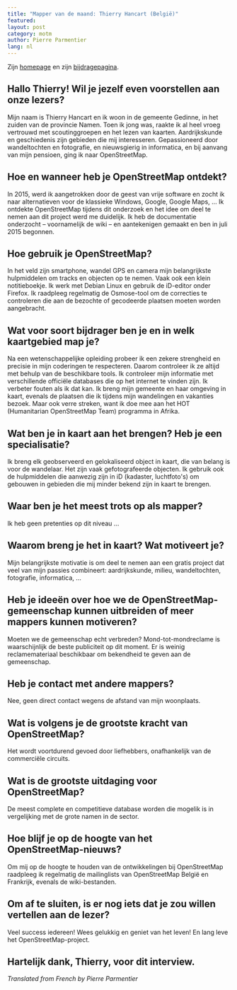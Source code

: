 ```yaml
---
title: "Mapper van de maand: Thierry Hancart (België)"
featured:
layout: post
category: motm
author: Pierre Parmentier
lang: nl
---
```


Zijn [homepage](https://www.openstreetmap.org/user/ThierryHancart) en zijn [bijdragepagina](https://hdyc.neis-one.org/?ThierryHancart).

## Hallo Thierry! Wil je jezelf even voorstellen aan onze lezers?

Mijn naam is Thierry Hancart en ik woon in de gemeente Gedinne, in het zuiden van de provincie Namen. Toen ik jong was, raakte ik al heel vroeg vertrouwd met scoutinggroepen en het lezen van kaarten. Aardrijkskunde en geschiedenis zijn gebieden die mij interesseren. Gepassioneerd door wandeltochten en fotografie, en nieuwsgierig in informatica, en bij aanvang van mijn pensioen, ging ik naar OpenStreetMap.

## Hoe en wanneer heb je OpenStreetMap ontdekt?

In 2015, werd ik aangetrokken door de geest van vrije software en zocht ik naar alternatieven voor de klassieke Windows, Google, Google Maps, … Ik ontdekte OpenStreetMap tijdens dit onderzoek en het idee om deel te nemen aan dit project werd me duidelijk. Ik heb de documentatie onderzocht – voornamelijk de wiki – en aantekenigen gemaakt en ben in juli 2015 begonnen.

## Hoe gebruik je OpenStreetMap?

In het veld zijn smartphone, wandel GPS en camera mijn belangrijkste hulpmiddelen om tracks en objecten op te nemen. Vaak ook een klein notitieboekje. Ik werk met Debian Linux en gebruik de iD-editor onder Firefox. Ik raadpleeg regelmatig de Osmose-tool om de correcties te controleren die aan de bezochte of gecodeerde plaatsen moeten worden aangebracht.


## Wat voor soort bijdrager ben je en in welk kaartgebied map je?

Na een wetenschappelijke opleiding probeer ik een zekere strengheid en precisie in mijn coderingen te respecteren. Daarom controleer ik ze altijd met behulp van de beschikbare tools. Ik controleer mijn informatie met verschillende officiële databases die op het internet te vinden zijn. Ik verbeter fouten als ik dat kan. Ik breng mijn gemeente en haar omgeving in kaart, evenals de plaatsen die ik tijdens mijn wandelingen en vakanties bezoek. Maar ook verre streken, want ik doe mee aan het HOT (Humanitarian OpenStreetMap Team) programma in Afrika.


## Wat ben je in kaart aan het brengen? Heb je een specialisatie?

Ik breng elk geobserveerd en gelokaliseerd object in kaart, die van belang is voor de wandelaar. Het zijn vaak gefotografeerde objecten. Ik gebruik ook de hulpmiddelen die aanwezig zijn in iD (kadaster, luchtfoto's) om gebouwen in gebieden die mij minder bekend zijn in kaart te brengen.


## Waar ben je het meest trots op als mapper?

Ik heb geen pretenties op dit niveau …


## Waarom breng je het in kaart? Wat motiveert je?

Mijn belangrijkste motivatie is om deel te nemen aan een gratis project dat veel van mijn passies combineert: aardrijkskunde, milieu, wandeltochten, fotografie, informatica, …


## Heb je ideeën over hoe we de OpenStreetMap-gemeenschap kunnen uitbreiden of meer mappers kunnen motiveren?

Moeten we de gemeenschap echt verbreden? Mond-tot-mondreclame is waarschijnlijk de beste publiciteit op dit moment. Er is weinig reclamemateriaal beschikbaar om bekendheid te geven aan de gemeenschap.


## Heb je contact met andere mappers?

Nee, geen direct contact wegens de afstand van mijn woonplaats.


## Wat is volgens je de grootste kracht van OpenStreetMap?

Het wordt voortdurend gevoed door liefhebbers, onafhankelijk van de commerciële circuits.


## Wat is de grootste uitdaging voor OpenStreetMap?

De meest complete en competitieve database worden die mogelik is in vergelijking met de grote namen in de sector.


## Hoe blijf je op de hoogte van het OpenStreetMap-nieuws?

Om mij op de hoogte te houden van de ontwikkelingen bij OpenStreetMap raadpleeg ik regelmatig de mailinglists van OpenStreetMap België en Frankrijk, evenals de wiki-bestanden.


## Om af te sluiten, is er nog iets dat je zou willen vertellen aan de lezer?

Veel success iedereen! Wees gelukkig en geniet van het leven! En lang leve het OpenStreetMap-project.

## Hartelijk dank, Thierry, voor dit interview.

*Translated from French by Pierre Parmentier*
